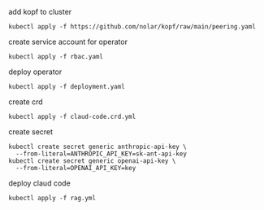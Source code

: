 add kopf to cluster 
```
kubectl apply -f https://github.com/nolar/kopf/raw/main/peering.yaml
```

create service account for operator
```
kubectl apply -f rbac.yaml
```

deploy operator
```
kubectl apply -f deployment.yaml
```

create crd

```
kubectl apply -f claud-code.crd.yml                  
```

create secret 

```
kubectl create secret generic anthropic-api-key \ 
  --from-literal=ANTHROPIC_API_KEY=sk-ant-api-key
kubectl create secret generic openai-api-key \
  --from-literal=OPENAI_API_KEY=key

```

deploy claud code
```
kubectl apply -f rag.yml
```










